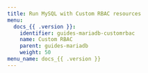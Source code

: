 ```yaml
---
title: Run MySQL with Custom RBAC resources
menu:
  docs_{{ .version }}:
    identifier: guides-mariadb-customrbac
    name: Custom RBAC
    parent: guides-mariadb
    weight: 50
menu_name: docs_{{ .version }}
---
```

